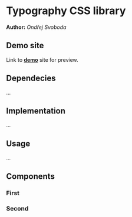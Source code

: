# Typography CSS library
**Author:** *Ondřej Svoboda*
## Demo site
Link to **[demo](https://pslib-cz.github.io/2021l4web-typographic-library-Svobodao/example.html)** site for preview.
## Dependecies
...
## Implementation
...
## Usage
...
## Components
### First
### Second
